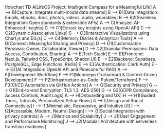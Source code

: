 flowchart TD
    A[LifeOS Project: Intelligent Compass for a Meaningful Life]
    A --> B[Capture: Integrate multi-modal data streams]
    B --> B1[Data Integration: Emails, ebooks, docs, photos, videos, audio, wearables]
    B --> B2[Seamless Integration: Open standards & extensible APIs]
    A --> C[Analyze: AI-Enhanced Insights]
    C --> C1[Extract key insights using OpenAI API]
    C --> C2[Dynamic Associative Links]
    C --> C3[Interactive Visualizations using Chart.js and D3.js]
    C --> C4[Memory Diaries & Analytical Tools]
    A --> D[Connect: Meaningful Sharing and Privacy]
    D --> D1[Customizable Personas: Owner, Collaborator, Viewer]
    D --> D2[Granular Permissions: Data Access, Contribution, Sharing]
    A --> E[Tech Stack]
    E --> E1[Frontend: Next.js, Tailwind CSS, TypeScript, Shadcn UI]
    E --> E2[Backend: Supabase, PostgreSQL, Edge Functions, Redis]
    E --> E3[Authentication: Clerk Auth]
    E --> E4[AI Integration: OpenAI API and Pinecone for RAG]
    A --> F[Development Workflow]
    F --> F1[Monorepo (Turborepo) & Context-Driven Development]
    F --> F2[Infrastructure-as-Code: Pulumi/Terraform]
    F --> F3[CI/CD Automation via GitHub Actions]
    A --> G[Security and Privacy]
    G --> G1[End-to-end Encryption: TLS 1.3, AES-256]
    G --> G2[GDPR Compliance, Access Controls, Audit Logs]
    A --> H[Onboarding and UX]
    H --> H1[Guided Tours, Tutorials, Personalized Setup Flows]
    A --> I[Design and Social Connectivity]
    I --> I1[Minimalistic, Responsive, and Intuitive UI]
    I --> I2[Accessible, Modern, Neutral Design]
    I --> I3[Social Integration with privacy controls]
    A --> J[Metrics and Scalability]
    J --> J1[User Engagement and Performance Monitoring]
    J --> J2[Modular Architecture with serverless transition readiness]